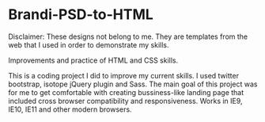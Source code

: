 # Brandi-PSD-to-HTML

Disclaimer: These designs not belong to me. They are templates from the web that I used in order to demonstrate my skills.

Improvements and practice of HTML and CSS skills.

This is a coding project I did to improve my current skills. I used twitter bootstrap, isotope jQuery plugin and Sass. The main goal of this project was for me to get comfortable with creating bussiness-like landing page that included cross browser compatibility and responsiveness. Works in IE9, IE10, IE11 and other modern browsers.
